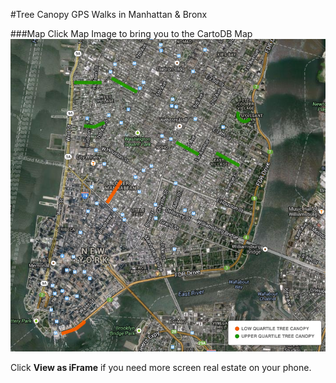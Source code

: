 #Tree Canopy GPS Walks in Manhattan & Bronx

###Map
Click Map Image to bring you to the CartoDB Map
[![CartoDB Map](images/tree_walks.png)](http://cdb.io/1qAqJ6l)

Click <strong>View as iFrame</strong> if you need more screen real estate on your phone. 
